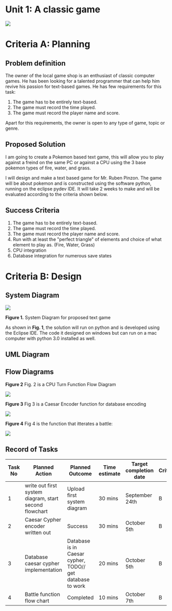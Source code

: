 # Unit 1: A classic game 
![](game.gif)

# Criteria A: Planning

## Problem definition

The owner of the local game shop is an enthusiast of classic computer games. He has been looking for a talented programmer that can help him revive his passion for text-based games. He has few requirements for this task:

1. The game has to be entirely text-based.
2. The game must record the time played.
3. The game must record the player name and score.

Apart for this requirements, the owner is open to any type of game, topic or genre.

## Proposed Solution

I am going to create a Pokemon based text game, this will allow you to play against a freind on the same PC or against a CPU using the 3 base pokemon types of fire, water, and grass.

I will design and make a text based game for Mr. Ruben Pinzon. The game will be about pokemon and is constructed using the software python, running on the eclipse pydev IDE. It will take 2 weeks to make and will be evaluated according to the criteria shown below.

## Success Criteria
1. The game has to be entirely text-based.
2. The game must record the time played.
3. The game must record the player name and score.
4. Run with at least the "perfect triangle" of elements and choice of what element to play as. (Fire, Water, Grass)
5. CPU integration
6. Database integration for numerous save states

# Criteria B: Design

## System Diagram

![](System_Diagram.png)

**Figure 1.** System Diagram for proposed text game

As shown in **Fig. 1**, the solution will run on python and is developed using the Eclipse IDE. The code it designed on windows but can run on a mac computer with python 3.0 installed as well.

## UML Diagram

## Flow Diagrams
**Figure 2**
Fig. 2 is a CPU Turn Function Flow Diagram

![](export_canvas_cpu-command-selection-210922_2204.png)

**Figure 3**
Fig 3 is a Caesar Encoder function for database encoding

![](caesarEncoder.PNG)

**Figure 4**
Fig 4 is the function that itterates a battle:

![](battleDigram.png)

## Record of Tasks
| Task No | Planned Action                                         | Planned Outcome                                            | Time estimate | Target completion date | Criterion |
|---------|--------------------------------------------------------|------------------------------------------------------------|---------------|------------------------|-----------|
| 1       | write out first system diagram, start second flowchart | Upload first system diagram                                | 30 mins       | September 24th         | B         |
| 2       | Caesar Cypher encoder written out                      | Success                                                    | 30 mins       | October 5th            | B         |
| 3       | Database caesar cypher implementation                  | Database is in Caesar cypher, TODO// get database to work  | 20 mins       | October 5th            | B         |
| 4       | Battle function flow chart                             | Completed                                                  | 10 mins       | October 7th            | B         |
